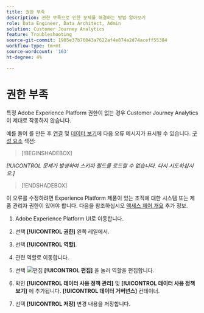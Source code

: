 ```yaml
---
title: 권한 부족
description: 권한 부족으로 인한 문제를 해결하는 방법 알아보기
role: Data Engineer, Data Architect, Admin
solution: Customer Journey Analytics
feature: Troubleshooting
source-git-commit: 1905e37b76843a7622af4e874a2d74aceff55384
workflow-type: tm+mt
source-wordcount: '163'
ht-degree: 4%

---
```



# 권한 부족

특정 Adobe Experience Platform 권한이 없는 경우 Customer Journey Analytics이 제대로 작동하지 않습니다.

예를 들어 를 만든 후 [연결](../connections/overview.md) 및 [데이터 보기](../data-views/data-views.md)에 다음 오류 메시지가 표시될 수 있습니다. [구성 요소](/help/data-views/create-dataview.md#components) 섹션:


>[!BEGINSHADEBOX]

*[!UICONTROL 문제가 발생하여 스키마 필드를 로드할 수 없습니다. 다시 시도하십시오.]*

>[!ENDSHADEBOX]


이 오류를 수정하려면 Experience Platform 제품이 있는 조직에 대한 시스템 또는 제품 관리자 권한이 있어야 합니다. 다음을 참조하십시오 [액세스 제어 개요](https://experienceleague.adobe.com/docs/experience-platform/access-control/home.html?lang=en#platform-permissions) 추가 정보.

1. Adobe Experience Platform UI로 이동합니다.

1. 선택 **[!UICONTROL 권한]** 왼쪽 레일에서.

1. 선택 **[!UICONTROL 역할]**.

1. 관련 역할로 이동합니다.

1. 선택 ![편집](https://spectrum.adobe.com/static/icons/workflow_18/Smock_Edit_18_N.svg) **[!UICONTROL 편집]** 을 눌러 역할을 편집합니다.

1. 확인 **[!UICONTROL 데이터 사용 정책 관리]** 및 **[!UICONTROL 데이터 사용 정책 보기]** 에 추가됩니다. **[!UICONTROL 데이터 거버넌스]** 컨테이너.

1. 선택 **[!UICONTROL 저장]** 변경 내용을 저장합니다.



